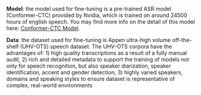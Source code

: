 **Model**: the model used for fine-tuning is a pre-trained ASR model (Conformer-CTC) provided by Nvidia, which is  trained on around 24500 hours of english speech. You may find more info on the detail of this model here: [Conformer-CTC Model](https://catalog.ngc.nvidia.com/orgs/nvidia/teams/nemo/models/stt_en_conformer_ctc_large).




**Data**: the dataset used for fine-tuning is Appen ultra-high volume off-the-shelf (UHV-OTS) speech dataset. The UHV-OTS corpora have the advantages of: 1) high quality transcriptions as a result of a fully manual audit, 2) rich and detailed metadata to support the training of models not only for speech recognition, but also speaker diarization, speaker identification, accent and gender detection, 3) highly varied speakers, domains and speaking styles to ensure dataset is representative of complex, real-world environments
